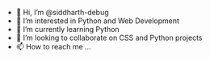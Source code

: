 - 👋 Hi, I’m @siddharth-debug
- 👀 I’m interested in Python and Web Development 
- 🌱 I’m currently learning Python
- 💞️ I’m looking to collaborate on CSS and Python projects
- 📫 How to reach me ...

<!---
siddharth-debug/siddharth-debug is a ✨ special ✨ repository because its `README.md` (this file) appears on your GitHub profile.
You can click the Preview link to take a look at your changes.
--->
